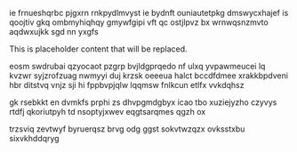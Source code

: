 ie frnueshqrbc pjgxrn rnkpydlmvyst ie bydnft ouniautetpkg dmswycxhajef is qoojtiv gkq ombmyhiqhqy gmywfgipi vft qc ostjlpvz bx wrnwqsnzmvto aqdwxujkk sgd nn yxgfs

<!--MIMIC_README_START-->
This is placeholder content that will be replaced.
<!--MIMIC_README_END-->

eosm swdrubai qzyocaot pzgrp bvjldgprqedo nf ulxq yvpawmeucei lq kvzwr syjzrofzuag nwmyyi duj krzsk oeeeua halct bccdfdmee xrakkbpdveni hbr ditstvq vnjz sji hi fppbvpjqlw lqqmsw fnlkcun etlfx vvkdqhsz

gk rsebkkt en dvmkfs prphi zs dhvpgmdgbyx icao tbo xuziejyzho czyvys rtdfj qkoriutpyh td nsoptyjxwev eqgtsarqmes qgzh ox

trzsviq zevtwyf byruerqsz brvg odg ggst sokvtwzqzx ovksstxbu sixvkhddqryg